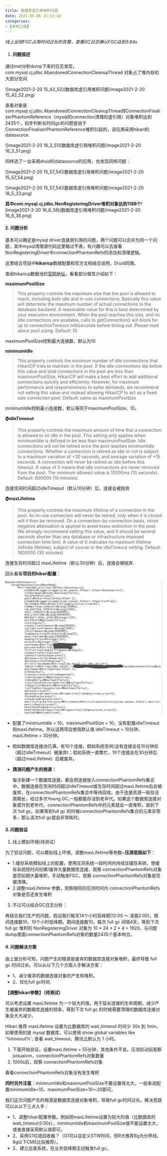 ```yaml
---
title: 数据库虚引用堆积问题
date: 2021-05-06 15:52:42
categories: 
- [架构之路]
---
```


*线上出现FGC占用时间过长的告警，查看GC日志确认FGC达到3.84s*

1. #### 问题描述


通过mat分析dump下来的日志发现，com.mysql.cj.jdbc.AbandonedConnectionCleanupThread 对象占了堆内存的大部分空间.

![image2021-2-20 15_42_52](数据库虚引用堆积问题/image2021-2-20 15_42_52.png)

查看对象是com.mysql.cj.jdbc.AbandonedConnectionCleanupThread$ConnectionFinalizerPhantomReference（mysql的connection清理的虚引用）对象堆积达到2435个，初步判断长时间gc的问题是由于ConnectionFinalizerPhantomReference堆积引起的，该应用采用hikari的datasource.

![image2021-2-20 16_3_51](数据库虚引用堆积问题/image2021-2-20 16_3_51.png)

同样选了一台采用druid的datasource的应用，也发现同样问题：

![image2021-2-20 15_57_54](数据库虚引用堆积问题/image2021-2-20 15_57_54.png)

![image2021-2-20 15_57_54](数据库虚引用堆积问题/image2021-2-20 16_5_23.png)

**其中com.mysql.cj.jdbc.NonRegisteringDriver堆积对象达到1188个**![image2021-2-20 16_6_38](数据库虚引用堆积问题/image2021-2-20 16_6_38.png)

#### 2. **问题分析**

基本可以确定是mysql driver连接弱引用的问题，两个问题可以合并为同一个问题，其中mysql清理源代码这里略过不表，有兴趣可以去查看NonRegisteringDriver中connectionPhantomRefs的添加和清理逻辑。

这里结合项目中**hikaricp**数据配置和官方文档结合说明，Druid同理。

 

查阅hikaricp数据池的[官网地址](https://github.com/brettwooldridge/HikariCP)，看看部分属性介绍如下：

**maximumPoolSize**

> This property controls the maximum size that the pool is allowed to reach, including both idle and in-use connections. Basically this value will determine the maximum number of actual connections to the database backend. A reasonable value for this is best determined by your execution environment. When the pool reaches this size, and no idle connections are available, calls to getConnection() will block for up to connectionTimeout milliseconds before timing out. Please read about pool sizing. Default: 10

maximumPoolSize控制最大连接数，默认为10

**minimumIdle**

> This property controls the minimum number of idle connections that HikariCP tries to maintain in the pool. If the idle connections dip below this value and total connections in the pool are less than maximumPoolSize, HikariCP will make a best effort to add additional connections quickly and efficiently. However, for maximum performance and responsiveness to spike demands, we recommend not setting this value and instead allowing HikariCP to act as a fixed size connection pool. Default: same as maximumPoolSize

minimumIdle控制最小连接数，默认等同于maximumPoolSize，10。

**⌚idleTimeout**

> This property controls the maximum amount of time that a connection is allowed to sit idle in the pool. This setting only applies when minimumIdle is defined to be less than maximumPoolSize. Idle connections will not be retired once the pool reaches minimumIdle connections. Whether a connection is retired as idle or not is subject to a maximum variation of +30 seconds, and average variation of +15 seconds. A connection will never be retired as idle before this timeout. A value of 0 means that idle connections are never removed from the pool. The minimum allowed value is 10000ms (10 seconds). Default: 600000 (10 minutes)

连接空闲时间超过idleTimeout（默认10分钟）后，连接会被抛弃

**⌚maxLifetime**

> This property controls the maximum lifetime of a connection in the pool. An in-use connection will never be retired, only when it is closed will it then be removed. On a connection-by-connection basis, minor negative attenuation is applied to avoid mass-extinction in the pool. We strongly recommend setting this value, and it should be several seconds shorter than any database or infrastructure imposed connection time limit. A value of 0 indicates no maximum lifetime (infinite lifetime), subject of course to the idleTimeout setting. Default: 1800000 (30 minutes)

连接生存时间超过 maxLifetime（默认30分钟）后，连接会被抛弃.

回头看看**项目的hikari配置**：

![1619691072(1)](数据库虚引用堆积问题/1619691072(1).png)

- 配置了minimumIdle = 10，maximumPoolSize = 10，没有配置idleTimeout和maxLifetime。所以这两项会使用默认值 idleTimeout = 10分钟，maxLifetime = 30分钟。

- 假如数据库连接池已满，有10个连接，假如系统空闲(没有连接会在10分钟后（超过idleTimeout）被废弃)；假如系统一直繁忙，10个连接会在30分钟后（超过maxLifetime）后被废弃。

- **猜测问题产生的根源：**

  每次新建一个数据库连接，都会把连接放入connectionPhantomRefs集合中。数据连接在空闲时间超过idleTimeout或生存时间超过maxLifetime后会被废弃，在connectionPhantomRefs集合中等待回收。由于连接资源一般存活周期长，经过多次Young GC,一般都能存活到老年代。如果这个数据库连接对象晋升到老年代，connectionPhantomRefs中的元素就会一直堆积，直到下次 full gc。如果等到full gc 的时候connectionPhantomRefs集合的元素非常多，那么该次full gc就会非常耗时。

#### 3. **问题验证**

1. 线上模拟环境(待测试）

 为了验证问题，可以模拟线上环境，调整maxLifetime等参数~**压测思路如下**：

- 1.缓存系统模拟线上的配置，使用压测系统一段时间内持续压缓存系统，使缓存系统短时间创建/废弃大量数据库连接，观察 connectionPhantomRefs对象是否如期大量堆积，手动触发FGC，观察 connectionPhantomRefs对象是否被清理。
- 2.调整maxLifetime 参数，观察相同的压测时间内 connectionPhantomRefs对象是否还发生堆积

2. 不过可以结合GC日志分析：

 再结合我们生产的问题，假设我们每天14个小时高峰期(12:00 ～ 凌晨2:00)，期间连接数10，10个小时低峰期，期间连接数10，每次 full gc 间隔4天，等到下次 full gc 堆积的 NonRegisteringDriver 对象为 10 * 24 * 2 * 4 = 1920，与问题dump里面connectionPhantomRefs对象的数量2435个基本吻合。

#### 4. 问题解决方案

由上面分析可知，问题产生的根源是废弃的数据库连接对象堆积，最终导致 full gc 时间过长。可以从以下几个方面入手解决方案：

- 1、减少废弃的数据连接对象的产生和堆积。
- 2、优化full gc时间.

**【调整hikari参数】（待测试）**

可以考虑设置 maxLifetime 为一个较大的值，用于延长连接的生命周期，减少产生被废弃的数据库连接的频率，等到下次 full gc 的时候需要清理的数据库连接对象会大大减少。

Hikari 推荐 maxLifetime 设置为比数据库的 wait_timeout 时间少 30s 到 1min。如果使用的是 mysql 数据库，可以使用 show global variables like '%timeout%'; 查看 wait_timeout，腾讯云默认为 1 小时。

1. 下面开始验证，设置maxLifetime = 55分钟，其他条件不变。压测启动前观察jvisualvm，connectionPhantomRefs对象数量
2. 1000s后，观察 connectionPhantomRefs对象

看看connectionPhantomRefs对象没有发生堆积

**同时另外注意**：minimumIdle和maximumPoolSize不要设置得太大，一般来说配置minimumIdle=10，maximumPoolSize=10～20即可。

我们这次问题产生的根源是数据库连接对象堆积，导致full gc时间过长。解决思路可以从以下三点入手：

- 1、调整hikari配置参数。例如把maxLifetime设置为较大的值（比数据库的wait_timeout少30s），minimumIdle和maximumPoolSize值不能设置太大，或者直接采用默认值即可。
- 2、采用G1垃圾回收器？（G1可以自定义STW时间，但R大推荐8g为分界线，8g以下CMS比较推荐）。
- 3、建立巡查系统，在业务低峰期主动触发full gc。